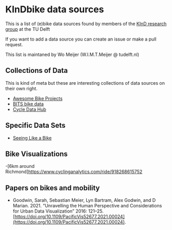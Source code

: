 # KInDbike data sources
This is a list of (e)bike data sources found by members of the [KInD research group](https://kind.io.tudelft.nl/) at the TU Delft

If you want to add a data source you can create an issue or make a pull request.

This list is maintaned by Wo Meijer (W.I.M.T.Meijer @ tudelft.nl)

## Collections of Data
This is kind of meta but these are interesting collections of data sources on their own right.
- [Awesome Bike Projects](https://github.com/mltbnz/awesome-bikeprojects#open-data)
- [BITS bike data](https://bicycle-data.de/bicycles-data/)
- [Cycle Data Hub](https://cycle-data-hub-provincieantwerpen.hub.arcgis.com/)

## Specific Data Sets
- [Seeing Like a Bike](https://github.com/cledantec/Cycle-Atlanta-SLaB)

## Bike Visualizations
-[6km around Richmond]https://www.cyclinganalytics.com/ride/918268615752

## Papers on bikes and mobility
- Goodwin, Sarah, Sebastian Meier, Lyn Bartram, Alex Godwin, and D Marian. 2021. “Unravelling the Human Perspective and Considerations for Urban Data Visualization” 2016: 121–25. [https://doi.org/10.1109/PacificVis52677.2021.00024](https://doi.org/10.1109/PacificVis52677.2021.00024).

